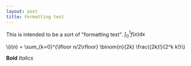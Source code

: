 ```yaml
---
layout: post
title: Formatting test
---
```

This is intended to be a sort of "formatting test".
$\int_0^1 f(x) \mathrm{d}x$

\\(i(n) = \sum_{k=0}^{\lfloor n/2\rfloor} \binom{n}{2k} \frac{(2k)!}{2^k k!}\\)

**Bold**
*Italics*

